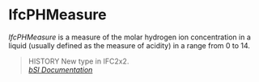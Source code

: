 IfcPHMeasure
============
_IfcPHMeasure_ is a measure of the molar hydrogen ion concentration in a
liquid (usually defined as the measure of acidity) in a range from 0 to 14.  
  
> HISTORY  New type in IFC2x2.  
[ _bSI
Documentation_](https://standards.buildingsmart.org/IFC/DEV/IFC4_2/FINAL/HTML/schema/ifcmeasureresource/lexical/ifcphmeasure.htm)



